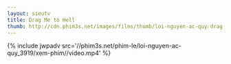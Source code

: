 ```yaml
---
layout: sieutv
title: Drag Me to Hell
thumb: http://cdn.phim3s.net/images/films/thumb/loi-nguyen-ac-quy-drag-me-to-hell-2009.jpg
---
```

{% include jwpadv src='//phim3s.net/phim-le/loi-nguyen-ac-quy_3919/xem-phim//video.mp4' %}